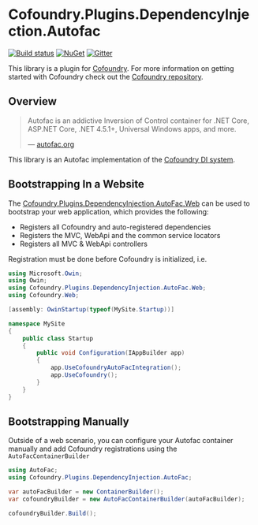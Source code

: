# Cofoundry.Plugins.DependencyInjection.Autofac

[![Build status](https://ci.appveyor.com/api/projects/status/38avgn0152pq8ddm?svg=true)](https://ci.appveyor.com/project/Cofoundry/cofoundry-plugins-dependencyinjection-autofac)
[![NuGet](https://img.shields.io/nuget/v/Cofoundry.Plugins.SiteMap.svg)](https://www.nuget.org/packages/Cofoundry.Plugins.DependencyInjection.Autofac/)
[![Gitter](https://img.shields.io/gitter/room/cofoundry-cms/cofoundry.svg)](https://gitter.im/cofoundry-cms/cofoundry)


This library is a plugin for [Cofoundry](http://cofoundry.org/). For more information on getting started with Cofoundry check out the [Cofoundry repository](https://github.com/cofoundry-cms/cofoundry).

## Overview

> Autofac is an addictive Inversion of Control container for .NET Core, ASP.NET Core, .NET 4.5.1+, Universal Windows apps, and more.
>
> &mdash; [autofac.org](https://autofac.org/)

This library is an Autofac implementation of the [Cofoundry DI system](https://github.com/cofoundry-cms/cofoundry/wiki/Dependency-Injection). 

## Bootstrapping In a Website

The [Cofoundry.Plugins.DependencyInjection.AutoFac.Web](https://www.nuget.org/packages/Cofoundry.Plugins.DependencyInjection.Autofac.Web/) can be used to bootstrap your web application, which provides the following:

- Registers all Cofoundry and auto-registered dependencies
- Registers the MVC, WebApi and the common service locators
- Registers all MVC & WebApi controllers

Registration must be done before Cofoundry is initialized, i.e.

```csharp
using Microsoft.Owin;
using Owin;
using Cofoundry.Plugins.DependencyInjection.AutoFac.Web;
using Cofoundry.Web;

[assembly: OwinStartup(typeof(MySite.Startup))]

namespace MySite 
{
    public class Startup
    {
        public void Configuration(IAppBuilder app)
        {
            app.UseCofoundryAutoFacIntegration();
            app.UseCofoundry();
        }
    } 
}
```

## Bootstrapping Manually

Outside of a web scenario, you can configure your Autofac container manually and add Cofoundry registrations using the `AutoFacContainerBuilder`

```csharp
using AutoFac;
using Cofoundry.Plugins.DependencyInjection.AutoFac;

var autoFacBuilder = new ContainerBuilder();
var cofoundryBuilder = new AutoFacContainerBuilder(autoFacBuilder);

cofoundryBuilder.Build();
```






